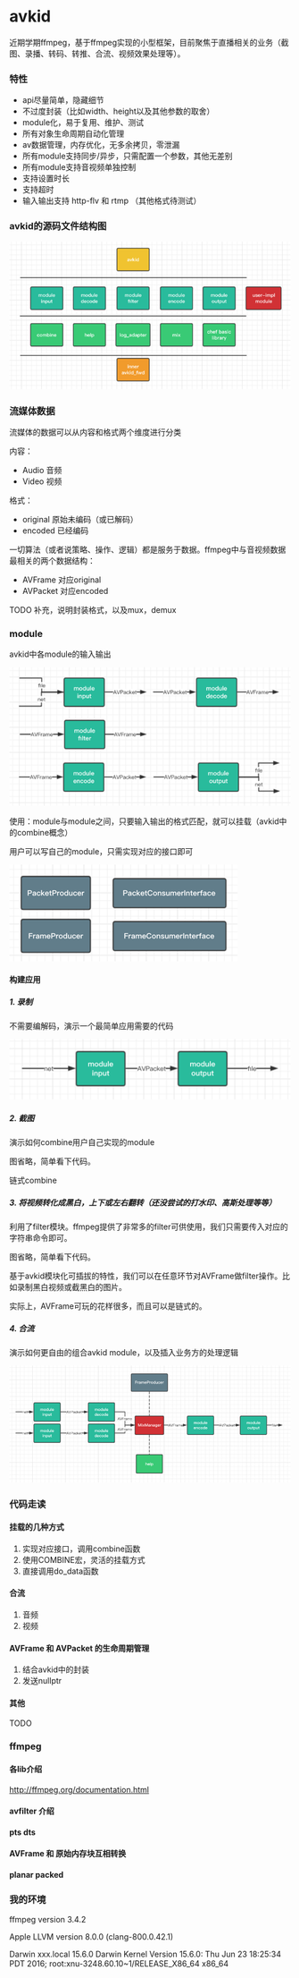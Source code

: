 # avkid

近期学期ffmpeg，基于ffmpeg实现的小型框架，目前聚焦于直播相关的业务（截图、录播、转码、转推、合流、视频效果处理等）。

### 特性

* api尽量简单，隐藏细节
* 不过度封装（比如width、height以及其他参数的取舍）
* module化，易于复用、维护、测试
* 所有对象生命周期自动化管理
* av数据管理，内存优化，无多余拷贝，零泄漏
* 所有module支持同步/异步，只需配置一个参数，其他无差别
* 所有module支持音视频单独控制
* 支持设置时长
* 支持超时
* 输入输出支持 http-flv 和 rtmp （其他格式待测试）

### avkid的源码文件结构图

![image](./doc/all.png)

### 流媒体数据

流媒体的数据可以从内容和格式两个维度进行分类

内容：

* Audio 音频
* Video 视频

格式：

- original 原始未编码（或已解码）
- encoded 已经编码

一切算法（或者说策略、操作、逻辑）都是服务于数据。ffmpeg中与音视频数据最相关的两个数据结构：

* AVFrame 对应original
* AVPacket 对应encoded

TODO 补充，说明封装格式，以及mux，demux

### module

avkid中各module的输入输出

![image](./doc/all_module.png)

使用：module与module之间，只要输入输出的格式匹配，就可以挂载（avkid中的combine概念）

用户可以写自己的module，只需实现对应的接口即可

![image](./doc/module_interface.png)

#### 构建应用

##### 1. 录制

不需要编解码，演示一个最简单应用需要的代码

![image](./doc/rtmpdump.png)

##### 2. 截图

演示如何combine用户自己实现的module

图省略，简单看下代码。

链式combine

##### 3. 将视频转化成黑白，上下或左右翻转（还没尝试的打水印、高斯处理等等）

利用了filter模块。ffmpeg提供了非常多的filter可供使用，我们只需要传入对应的字符串命令即可。

图省略，简单看下代码。

基于avkid模块化可插拔的特性，我们可以在任意环节对AVFrame做filter操作。比如录制黑白视频或截黑白的图片。

实际上，AVFrame可玩的花样很多，而且可以是链式的。

##### 4. 合流

演示如何更自由的组合avkid module，以及插入业务方的处理逻辑

![image](./doc/mix.png)

### 代码走读

#### 挂载的几种方式

1. 实现对应接口，调用combine函数
2. 使用COMBINE宏，灵活的挂载方式
3. 直接调用do_data函数

#### 合流

1. 音频
2. 视频

#### AVFrame 和 AVPacket 的生命周期管理

1. 结合avkid中的封装
2. 发送nullptr

#### 其他

TODO


### ffmpeg

#### 各lib介绍

http://ffmpeg.org/documentation.html

#### avfilter 介绍

#### pts dts

#### AVFrame 和 原始内存块互相转换

#### planar packed

### 我的环境

ffmpeg version 3.4.2

Apple LLVM version 8.0.0 (clang-800.0.42.1)

Darwin xxx.local 15.6.0 Darwin Kernel Version 15.6.0: Thu Jun 23 18:25:34 PDT 2016; root:xnu-3248.60.10~1/RELEASE_X86_64 x86_64

